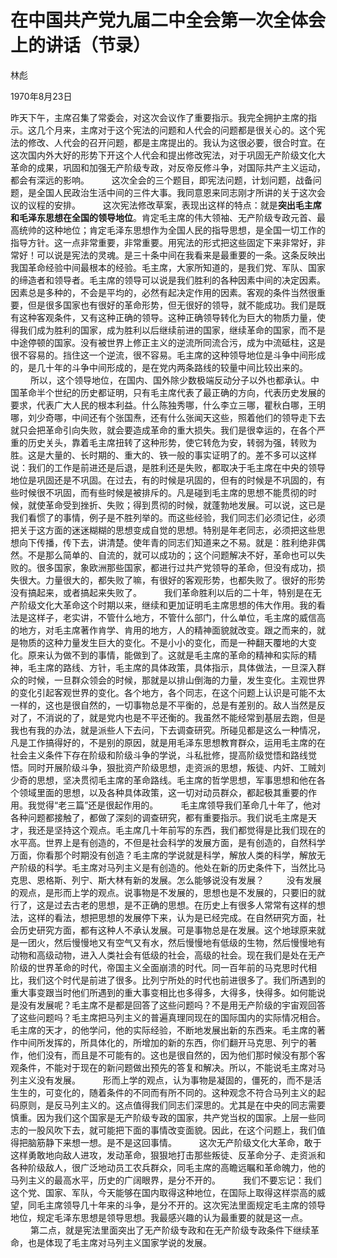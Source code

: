 # 在中国共产党九届二中全会第一次全体会上的讲话（节录）

林彪

1970年8月23日

昨天下午，主席召集了常委会，对这次会议作了重要指示。我完全拥护主席的指示。这几个月来，主席对于这个宪法的问题和人代会的问题都是很关心的。这个宪法的修改、人代会的召开问题，都是主席提出的。我认为这很必要，很合时宜。在这次国内外大好的形势下开这个人代会和提出修改宪法，对于巩固无产阶级文化大革命的成果，巩固和加强无产阶级专政，对反帝反修斗争，对国际共产主义运动，都会有深远的影响。
　　
这次全会的三个题目，即宪法问题，计划问题，战备问题，是全国人民政治生活中间的三件大事。我同意恩来同志刚才所讲的关于这次会议的议程的安排。
　　
这次宪法修改草案，表现出这样的特点：就是**突出毛主席和毛泽东思想在全国的领导地位**。肯定毛主席的伟大领袖、无产阶级专政元首、最高统帅的这种地位；肯定毛泽东思想作为全国人民的指导思想，是全国一切工作的指导方针。这一点非常重要，非常重要。用宪法的形式把这些固定下来非常好，非常好！可以说是宪法的灵魂。是三十条中间在我看来是最重要的一条。这条反映出我国革命经验中间最根本的经验。毛主席，大家所知道的，是我们党、军队、国家的缔造者和领导者。毛主席的领导可以说是我们胜利的各种因素中间的决定因素。因素总是多种的，不会是平均的，必然有起决定作用的因素。客观的条件当然很重要，但是很多国家也有很好的革命形势，但无很好的领导，就不能成功。我们是既有这种客观条件，又有这种正确的领导。这种正确领导转化为巨大的物质力量，使得我们成为胜利的国家，成为胜利以后继续前进的国家，继续革命的国家，而不是中途停顿的国家。没有被世界上修正主义的逆流所同流合污，成为中流砥柱，这是很不容易的。挡住这一个逆流，很不容易。毛主席的这种领导地位是斗争中间形成的，是几十年的斗争中间形成的，是在党内两条路线的较量中间比较出来的。
　　
所以，这个领导地位，在国内、国外除少数极端反动分子以外也都承认。中国革命半个世纪的历史都证明，只有毛主席代表了最正确的方向，代表历史发展的要求，代表广大人民的根本利益。什么陈独秀哪，什么李立三哪，瞿秋白哪，王明哪，刘少奇哪，中间还有个张国焘，还有什么张闻天这些，照着他们的领导走下去就只会把革命引向失败，就会要造成革命的重大损失。我们是很幸运的，在各个严重的历史关头，靠着毛主席扭转了这种形势，使它转危为安，转弱为强，转败为胜。这是大量的、长时期的、重大的、铁一般的事实证明了的。差不多可以这样说：我们的工作是前进还是后退，是胜利还是失败，都取决于毛主席在中央的领导地位是巩固还是不巩固。在过去，有的时候是巩固的，但有的时候是不巩固的，有些时候很不巩固，而有些时候是被排斥的。凡是碰到毛主席的思想不能贯彻的时候，就使革命受到挫折、失败；得到贯彻的时候，就蓬勃地发展。可以说，这已是我们看惯了的事情，例子是不胜列举的。而这些经验，我们同志们必须记住，必须把关于这方面的迷迷糊糊的思想变成自觉的思想。特别是年老同志，必须把这些思想向下传播，传下去，讲清楚。使年青的同志们知道来之不易。就是：胜利绝非偶然。不是那么简单的、自流的，就可以成功的；这个问题解决不好，革命也可以失败的。很多国家，象欧洲那些国家，都进行过共产党领导的革命，但没有成功，损失很大。力量很大的，都失败了嘛，有很好的客观形势，也都失败了。很好的形势没有搞起来，或者搞起来失败了。
　　
我们革命胜利以后的二十年，特别是在无产阶级文化大革命这个时期以来，继续和更加证明毛主席思想的伟大作用。我的看法是这样子，老实讲，不管什么地方，不管什么部门，什么单位，毛主席的威信高的地方，对毛主席著作肯学、肯用的地方，人的精神面貌就改变。跟之而来的，就是物质的这种力量发生巨大的变化。不是小小的变化，而是一种翻天覆地的大变化。原来认为做不到的事情，能做到了。这就是毛主席的革命的精神和实际的精神，毛主席的路线、方针，毛主席的具体政策，具体指示，具体做法，一旦深入群众的时候，一旦群众领会的时候，那就是以排山倒海的力量，发生变化。主观世界的变化引起客观世界的变化。各个地方，各个同志，在这个问题上认识是可能不太一样的，这也是很自然的，一切事物总是不平衡的，总是有差别的。敌人当然是反对了，不消说的了，就是党内也是不平还衡的。我虽然不能经常到基层去跑，但是我也有我的办法，就是派些人下去问，下去调查研究。所碰见都是这么一种情况，凡是工作搞得好的，不是别的原因，就是用毛泽东思想教育群众，运用毛主席的在社会主义条件下存在阶级和阶级斗争的学说，斗私批修，提高阶级觉悟和路线觉悟。同时开展阶级斗争，狠批资产阶级思想，走资派的思想，叛徒、内奸、工贼刘少奇的思想，坚决贯彻毛主席的革命路线。毛主席的哲学思想，军事思想和他在各个领域里面的思想，以及各种具体政策，这一切对动员群众，都起极其重要的作用。我觉得“老三篇”还是很起作用的。
　　
毛主席领导我们革命几十年了，他对各种问题都接触了，都做了深刻的调查研究，都有重要指示。我们说毛主席是天才，我还是坚持这个观点。毛主席几十年前写的东西，我们都觉得是比我们现在的水平高。世界上是有创造的，不但是社会科学的发展方面，是有创造的，自然科学万面，你看那个时期没有创造？毛主席的学说就是科学，解放人类的科学，解放无产阶级的科学。毛主席对马列主义是有创造的。他处在新的历史条件下，当然比马克思、恩格斯、列宁、斯大林有新的发展。怎么能够说没有发展？
　　
没有发展的观点，是形而上学的观点。说事物是不发展的，思想也是不发展的，只要旧的就行了，这是过去古老的思想，是不正确的思想。在历史上有很多人常常有这样的想法，这样的看法，想把思想的发展停下来，认为是已经完成。在自然研究方面，社会历史研究方面，都有这种人不承认发展。可是事物总是在发展。这个地球原来就是一团火，然后慢慢地又有空气又有水，然后慢慢地有低级的生物，然后慢慢地有动物和高级动物，进入人类社会有低级的社会，高级的社会。现在我们是处在无产阶级的世界革命的时代，帝国主义全面崩溃的时代。同一百年前的马克思时代相比，我们这个时代是前进了很多。比列宁所处的时代也前进很多了。我们所遇到的重大事变跟当时他们所遇到的重大事变相比也多得多，大得多，快得多。如何能说是没有发展呢？毛主席不是都是回答了这些问题吗？不是用无产阶级的宇宙观回答了这些问题吗？毛主席把马列主义的普遍真理同现在的国际国内的实际情况相合。毛主席的天才，的他学问，他的实际经验，不断地发展出新的东西来。毛主席的著作中间所发挥的，所具体化的，所增加的新的东西，你们翻开马克思、列宁的著作，他们没有，而且是不可能有的。这也是很自然的，因为他们那时候没有那个客观条件，不能对于现在的新问题做出预先的答复和解决。所以，不能说毛主席对马列主义没有发展。
　　
形而上学的观点，认为事物是凝固的，僵死的，而不是活生生的，可变化的，随着条件的不同而有所不同的。这种观念不符合马列主义的起码原则，是反马列主义的。这点值得我们同志们深思的。尤其是在中央的同志需要慎重。因为我们这个国家是无产阶级专政的国家，共产党当权的国家。上层一些同志的一股风吹下去，就可能把下面的事情改变面貌。因此，在这个问题上，我们值得把脑筋静下来想一想。是不是这回事情。
　　
这次无产阶级文化大革命，敢于这样勇敢地向敌人进攻，发动革命，狠狠地打击那些叛徒、反革命分子、走资派和各种阶级敌人，很广泛地动员工农兵群众，同毛主席的高瞻远瞩和革命魄力，他的马列主义的最高水平，历史的广阔眼界，是分不开的。
　　
我们不要忘记：我们这个党、国家、军队，今天能够在国内取得这种地位，在国际上取得这样崇高的威望，同毛主席领导几十年来的斗争，是分不开的。这次宪法里面规定毛主席的领导地位，规定毛泽东思想是领导思想。我最感兴趣的认为最重要的就是这一点。
　　
第二点，就是宪法里面突出了无产阶级专政和在无产阶级专政条件下继续革命，也是体现了毛主席对马列主义国家学说的发展。
